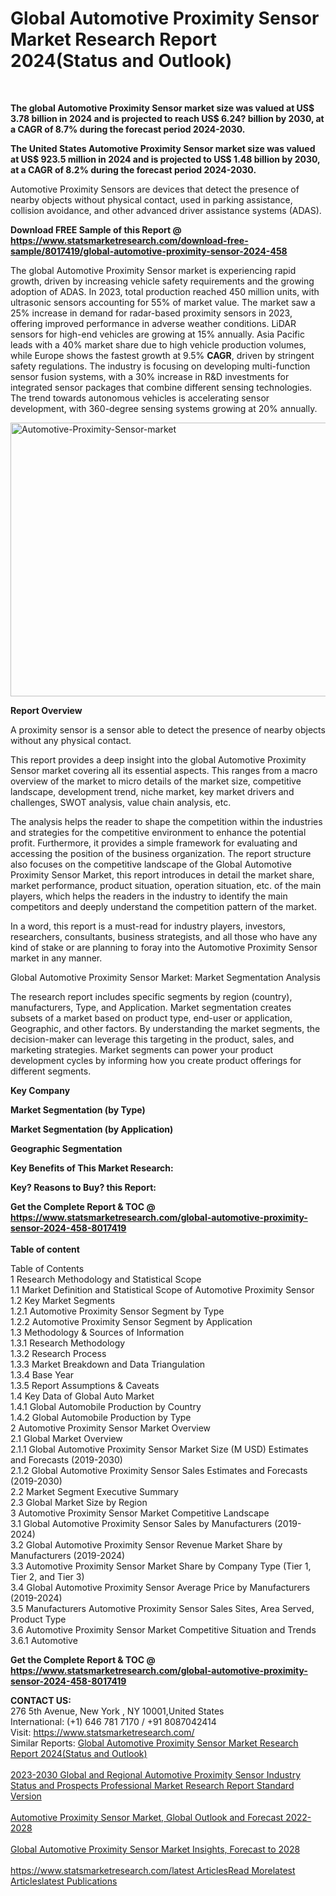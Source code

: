 <h1>Global Automotive Proximity Sensor Market Research Report 2024(Status and Outlook)</h1><br/><p><strong>The global Automotive Proximity Sensor market size was valued at US$ 3.78 billion in 2024 and is projected to reach US$ 6.24? billion by 2030, at a <strong>CAGR</strong> of 8.7% during the forecast period 2024-2030.</strong></p><p><strong>The United States Automotive Proximity Sensor market size was valued at US$ 923.5 million in 2024 and is projected to US$ 1.48 billion by 2030, at a <strong>CAGR</strong> of 8.2% during the forecast period 2024-2030.</strong></p><p>Automotive Proximity Sensors are devices that detect the presence of nearby objects without physical contact, used in parking assistance, collision avoidance, and other advanced driver assistance systems (ADAS).</p><p><strong>Download FREE Sample of this Report @ <a href="https://www.statsmarketresearch.com/download-free-sample/8017419/global-automotive-proximity-sensor-2024-458">https://www.statsmarketresearch.com/download-free-sample/8017419/global-automotive-proximity-sensor-2024-458</a></strong></p><p>The global Automotive Proximity Sensor market is experiencing rapid growth, driven by increasing vehicle safety requirements and the growing adoption of ADAS. In 2023, total production reached 450 million units, with ultrasonic sensors accounting for 55% of market value. The market saw a 25% increase in demand for radar-based proximity sensors in 2023, offering improved performance in adverse weather conditions. LiDAR sensors for high-end vehicles are growing at 15% annually. Asia Pacific leads with a 40% market share due to high vehicle production volumes, while Europe shows the fastest growth at 9.5% <strong>CAGR</strong>, driven by stringent safety regulations. The industry is focusing on developing multi-function sensor fusion systems, with a 30% increase in R&D investments for integrated sensor packages that combine different sensing technologies. The trend towards autonomous vehicles is accelerating sensor development, with 360-degree sensing systems growing at 20% annually.</p><p><img alt="Automotive-Proximity-Sensor-market" src="https://www.grandresearchstore.com/assets/report-images/Automotive_Proximity_Sensor_market.png" style="width: 730px; height: 438px;"></p><p><strong>Report Overview</strong></p><p>A proximity sensor is a sensor able to detect the presence of nearby objects without any physical contact.</p><p>This report provides a deep insight into the global Automotive Proximity Sensor market covering all its essential aspects. This ranges from a macro overview of the market to micro details of the market size, competitive landscape, development trend, niche market, key market drivers and challenges, SWOT analysis, value chain analysis, etc.</p><p>The analysis helps the reader to shape the competition within the industries and strategies for the competitive environment to enhance the potential profit. Furthermore, it provides a simple framework for evaluating and accessing the position of the business organization. The report structure also focuses on the competitive landscape of the Global Automotive Proximity Sensor Market, this report introduces in detail the market share, market performance, product situation, operation situation, etc. of the main players, which helps the readers in the industry to identify the main competitors and deeply understand the competition pattern of the market.</p><p>In a word, this report is a must-read for industry players, investors, researchers, consultants, business strategists, and all those who have any kind of stake or are planning to foray into the Automotive Proximity Sensor market in any manner.</p><p>Global Automotive Proximity Sensor Market: Market Segmentation Analysis</p><p>The research report includes specific segments by region (country), manufacturers, Type, and Application. Market segmentation creates subsets of a market based on product type, end-user or application, Geographic, and other factors. By understanding the market segments, the decision-maker can leverage this targeting in the product, sales, and marketing strategies. Market segments can power your product development cycles by informing how you create product offerings for different segments.</p><p><strong>Key Company</strong></p><p><strong>Market Segmentation (by Type)</strong></p><p><strong>Market Segmentation (<strong>by Application</strong>)</strong></p><p><strong>Geographic Segmentation</strong></p><p><strong>Key Benefits of This Market Research:</strong></p><p><strong>Key? <strong>Reasons to Buy</strong>? this Report:</strong></p><div><b>Get the Complete Report & TOC @ <a href="https://www.statsmarketresearch.com/global-automotive-proximity-sensor-2024-458-8017419">https://www.statsmarketresearch.com/global-automotive-proximity-sensor-2024-458-8017419</a></b></div><br><b>Table of content</b><p>Table of Contents<br /> 1 Research Methodology and Statistical Scope<br /> 1.1 Market Definition and Statistical Scope of Automotive Proximity Sensor<br /> 1.2 Key Market Segments<br /> 1.2.1 Automotive Proximity Sensor Segment by Type<br /> 1.2.2 Automotive Proximity Sensor Segment by Application<br /> 1.3 Methodology & Sources of Information<br /> 1.3.1 Research Methodology<br /> 1.3.2 Research Process<br /> 1.3.3 Market Breakdown and Data Triangulation<br /> 1.3.4 Base Year<br /> 1.3.5 Report Assumptions & Caveats<br /> 1.4 Key Data of Global Auto Market<br /> 1.4.1 Global Automobile Production by Country<br /> 1.4.2 Global Automobile Production by Type<br /> 2 Automotive Proximity Sensor Market Overview<br /> 2.1 Global Market Overview<br /> 2.1.1 Global Automotive Proximity Sensor Market Size (M USD) Estimates and Forecasts (2019-2030)<br /> 2.1.2 Global Automotive Proximity Sensor Sales Estimates and Forecasts (2019-2030)<br /> 2.2 Market Segment Executive Summary<br /> 2.3 Global Market Size by Region<br /> 3 Automotive Proximity Sensor Market Competitive Landscape<br /> 3.1 Global Automotive Proximity Sensor Sales by Manufacturers (2019-2024)<br /> 3.2 Global Automotive Proximity Sensor Revenue Market Share by Manufacturers (2019-2024)<br /> 3.3 Automotive Proximity Sensor Market Share by Company Type (Tier 1, Tier 2, and Tier 3)<br /> 3.4 Global Automotive Proximity Sensor Average Price by Manufacturers (2019-2024)<br /> 3.5 Manufacturers Automotive Proximity Sensor Sales Sites, Area Served, Product Type<br /> 3.6 Automotive Proximity Sensor Market Competitive Situation and Trends<br /> 3.6.1 Automotive <br><div><b>Get the Complete Report & TOC @ <a href="https://www.statsmarketresearch.com/global-automotive-proximity-sensor-2024-458-8017419">https://www.statsmarketresearch.com/global-automotive-proximity-sensor-2024-458-8017419</a></b></div></p> <b>CONTACT US:</b><br>276 5th Avenue, New York , NY 10001,United States<br>International: (+1) 646 781 7170 / +91 8087042414<br>Visit: <a href="https://www.statsmarketresearch.com/">https://www.statsmarketresearch.com/</a><br>Similar Reports: <a href="https://www.statsmarketresearch.com/global-automotive-proximity-sensor-2024-458-8017419">Global Automotive Proximity Sensor Market Research Report 2024(Status and Outlook)</a><br/><br/><a href="https://www.statsmarketresearch.com/global-automotive-proximity-sensor-2024-458-8017419">2023-2030 Global and Regional Automotive Proximity Sensor Industry Status and Prospects Professional Market Research Report Standard Version</a><br/><br/><a href="https://www.statsmarketresearch.com/global-automotive-proximity-sensor-2024-458-8017419">Automotive Proximity Sensor Market, Global Outlook and Forecast 2022-2028</a><br/><br/><a href="https://www.statsmarketresearch.com/global-automotive-proximity-sensor-2024-458-8017419">Global Automotive Proximity Sensor Market Insights, Forecast to 2028</a><br/><br/><a href="https://gyeongbokgung.com">https://www.statsmarketresearch.com/</a><a href="https://hallyeomaritime.com">latest Articles</a><a href="https://jingwansa.com">Read More</a><a href=https://nguoiviet.jp/">latest Articles</a><a href="https://www.intelmarketresearch.com/">latest Publications</a>